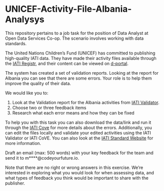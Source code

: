 # UNICEF-Activity-File-Albania-Analysys
This repository pertains to a job task for the position of Data Analyst at Open Data Services Co-op. The scenario involves working with data standards.

The United Nations Children’s Fund (UNICEF) has committed to publishing high-quality IATI data. They have made their activity files available through the [IATI Registr]([https://iatiregistry.org/publisher/unicef), and their content can be viewed on [d-portal](https://d-portal.org/ctrack.html#view=search&reporting_ref=XM-DAC-41122). 

The system has created a set of validation reports. Looking at the report for Albania you can see that there are some errors. Your role is to help them improve the quality of their data. 

We would like you to:

1.	Look at the Validation report for the Albania activities from [IATI Validator](https://validator.iatistandard.org/report/unicef-albania).
2.	Choose two or three feedback items 
3.	Research what each error means and how they can be fixed

To help you with this task you can also download the data/link and run it through the [IATI Cove](https://iati.cove.opendataservices.coop/) for more details about the errors. Additionally, you can edit the files locally and validate your edited activities using the IATI Validator or IATI CoVE. You can also look at the [IATI Standard Website](https://iatistandard.org/en/iati-standard/203/activity-standard/) for more information. 

Draft an email (max: 500 words) with your key feedback for the team and send it to m****@codeyourfuture.io.

Note that there are no right or wrong answers in this exercise. We’re interested in exploring what you would look for when assessing data, and what types of feedback you think would be important to share with the publisher.


